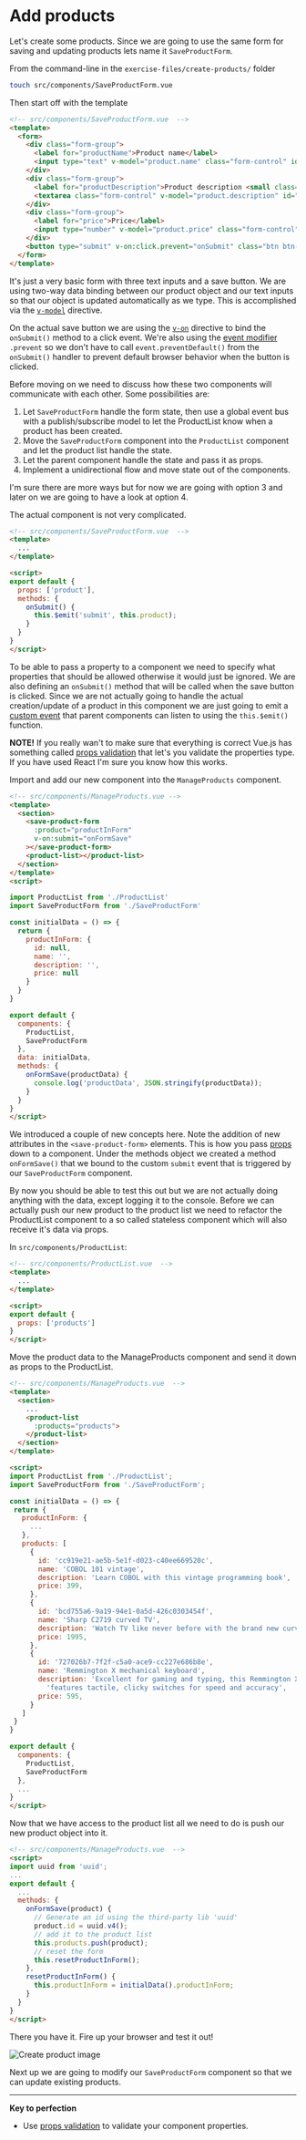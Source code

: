 # Add products

Let's create some products. Since we are going to use the same form for saving and updating products lets name it `SaveProductForm`.

From the command-line in the `exercise-files/create-products/` folder

```bash
touch src/components/SaveProductForm.vue
```

Then start off with the template
```html
<!-- src/components/SaveProductForm.vue  -->
<template>
  <form>
    <div class="form-group">
      <label for="productName">Product name</label>
      <input type="text" v-model="product.name" class="form-control" id="productName" maxlength="32" placeholder="Enter product name">
    </div>
    <div class="form-group">
      <label for="productDescription">Product description <small class="text-muted">(optional)</small></label>
      <textarea class="form-control" v-model="product.description" id="productDescription" rows="3" maxlength="128" placeholder="Enter description"></textarea>
    </div>
    <div class="form-group">
      <label for="price">Price</label>
      <input type="number" v-model="product.price" class="form-control" id="price" placeholder="Enter Price" number>
    </div>
    <button type="submit" v-on:click.prevent="onSubmit" class="btn btn-primary">Save product</button>
  </form>
</template>
```

It's just a very basic form with three text inputs and a save button. We are using two-way data binding between our product object and our text inputs so that our object is updated automatically as we type. This is accomplished via the [`v-model`](https://vuejs.org/guide/forms.html) directive.

On the actual save button we are using the [`v-on`](https://vuejs.org/guide/events.html) directive to bind the `onSubmit()` method to a click event. We're also using the [event modifier](http://vuejs.org/guide/events.html#Event-Modifiers) `.prevent` so we don't have to call `event.preventDefault()` from the `onSubmit()` handler to prevent default browser behavior when the button is clicked.

Before moving on we need to discuss how these two components will communicate with each other. Some possibilities are:

1. Let `SaveProductForm` handle the form state, then use a global event bus with a publish/subscribe model to let the ProductList know when a product has been created.
2. Move the `SaveProductForm` component into the `ProductList` component and let the product list handle the state.
3. Let the parent component handle the state and pass it as props.
4. Implement a unidirectional flow and move state out of the components.

I'm sure there are more ways but for now we are going with option 3 and later on we are going to have a look at option 4.

The actual component is not very complicated.

```html
<!-- src/components/SaveProductForm.vue  -->
<template>
  ...
</template>

<script>
export default {
  props: ['product'],
  methods: {
    onSubmit() {
      this.$emit('submit', this.product);
    }
  }
}
</script>
```

To be able to pass a property to a component we need to specify what properties that should be allowed otherwise it would just be ignored.
We are also defining an `onSubmit()` method that will be called when the save button is clicked. Since we are not actually going to handle the actual creation/update of a product in this component we are just going to emit a [custom event](http://vuejs.org/guide/components.html#Custom-Events) that parent components can listen to using the `this.$emit()` function.

**NOTE!**
If you really wan't to make sure that everything is correct Vue.js has something
called [props validation](http://vuejs.org/guide/components.html#Prop-Validation)
that let's you validate the properties type. If you have used React I'm sure you know how this works.

Import and add our new component into the `ManageProducts` component.
```html
<!-- src/components/ManageProducts.vue -->
<template>
  <section>
    <save-product-form
      :product="productInForm"
      v-on:submit="onFormSave"
    ></save-product-form>
    <product-list></product-list>
  </section>
</template>
<script>

import ProductList from './ProductList'
import SaveProductForm from './SaveProductForm'

const initialData = () => {
  return {
    productInForm: {
      id: null,
      name: '',
      description: '',
      price: null
    }  
  }
}

export default {
  components: {
    ProductList,
    SaveProductForm
  },
  data: initialData,
  methods: {
    onFormSave(productData) {
      console.log('productData', JSON.stringify(productData));
    }
  }
}
</script>
```
We introduced a couple of new concepts here. Note the addition of new attributes in the `<save-product-form>` elements. This is how you pass [props](http://vuejs.org/guide/components.html#Props) down to a component. Under the methods object we created a method `onFormSave()` that we bound to the custom `submit` event that is triggered by our `SaveProductForm` component.

By now you should be able to test this out but we are not actually doing anything with the data, except logging it to the console. Before we can actually push our new product to the product list
we need to refactor the ProductList component to a so called stateless component
which will also receive it's data via props.

In `src/components/ProductList`:

```html
<!-- src/components/ProductList.vue  -->
<template>
  ...
</template>

<script>
export default {
  props: ['products']
}
</script>
```

Move the product data to the ManageProducts component and send it down as props
to the ProductList.

```html
<!-- src/components/ManageProducts.vue  -->
<template>
  <section>
    ...
    <product-list
      :products="products">
    </product-list>
  </section>
</template>

<script>
import ProductList from './ProductList';
import SaveProductForm from './SaveProductForm';

const initialData = () => {
 return {
   productInForm: {
     ...
   },
   products: [
     {
       id: 'cc919e21-ae5b-5e1f-d023-c40ee669520c',
       name: 'COBOL 101 vintage',
       description: 'Learn COBOL with this vintage programming book',
       price: 399,
     },
     {
       id: 'bcd755a6-9a19-94e1-0a5d-426c0303454f',
       name: 'Sharp C2719 curved TV',
       description: 'Watch TV like never before with the brand new curved screen technology',
       price: 1995,
     },
     {
       id: '727026b7-7f2f-c5a0-ace9-cc227e686b8e',
       name: 'Remmington X mechanical keyboard',
       description: 'Excellent for gaming and typing, this Remmington X keyboard ' +
         'features tactile, clicky switches for speed and accuracy',
       price: 595,
     }
   ]
 }
}

export default {
  components: {
    ProductList,
    SaveProductForm
  },
  ...
}
</script>
```

Now that we have access to the product list all we need to do is push our new product object into it.

```html
<!-- src/components/ManageProducts.vue  -->
<script>
import uuid from 'uuid';
...
export default {
  ...
  methods: {
    onFormSave(product) {
      // Generate an id using the third-party lib 'uuid'
      product.id = uuid.v4();
      // add it to the product list
      this.products.push(product);
      // reset the form
      this.resetProductInForm();
    },
    resetProductInForm() {
      this.productInForm = initialData().productInForm;
    }
  }
}
</script>
```

There you have it. Fire up your browser and test it out!

![Create product image](/docs/images/create-product.png)

Next up we are going to modify our `SaveProductForm` component so that we can update existing products.

---

**Key to perfection**

 * Use [props validation](http://vuejs.org/guide/components.html#Prop-Validation) to validate your component properties.

